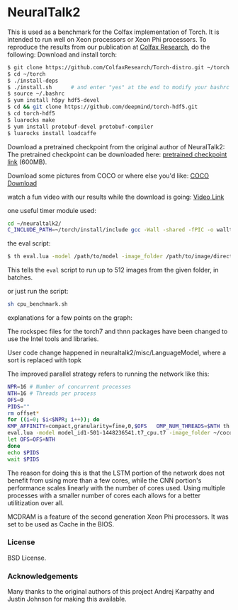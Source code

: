 
# NeuralTalk2

This is used as a benchmark for the Colfax implementation of Torch. It is intended to run well on Xeon processors or Xeon Phi processors.
To reproduce the results from our publication at [Colfax Research](http://colfaxresearch.com/isc16-neuraltalk/), do the following:
Download and install torch:
```bash
$ git clone https://github.com/ColfaxResearch/Torch-distro.git ~/torch --recursive
$ cd ~/torch
$ ./install-deps
$ ./install.sh      # and enter "yes" at the end to modify your bashrc
$ source ~/.bashrc
$ yum install h5py hdf5-devel
$ cd && git clone https://github.com/deepmind/torch-hdf5.git
$ cd torch-hdf5
$ luarocks make
$ yum install protobuf-devel protobuf-compiler
$ luarocks install loadcaffe
```
Download a pretrained checkpoint from the original author of NeuralTalk2:
The pretrained checkpoint can be downloaded here: [pretrained checkpoint link](http://cs.stanford.edu/people/karpathy/neuraltalk2/checkpoint_v1.zip) (600MB). 

Download some pictures from COCO or where else you'd like:
[COCO Download](http://mscoco.org/dataset/#download)

watch a fun video with our results while the download is going:
[Video Link](https://www.youtube.com/watch?v=tRY2WYfen3g)

one useful timer module used:
```bash
cd ~/neuraltalk2/
C_INCLUDE_PATH=~/torch/install/include gcc -Wall -shared -fPIC -o walltime.so -llua-5.1 walltime.c
```
the eval script:

```bash
$ th eval.lua -model /path/to/model -image_folder /path/to/image/directory -num_images 512 -batch_size 64 -gpuid -1 -dump_images 0
```

This tells the `eval` script to run up to 512 images from the given folder, in batches.

or just run the script:
```bash
sh cpu_benchmark.sh
```

explanations for a few points on the graph:

The rockspec files for the torch7 and thnn packages have been changed to use the Intel tools and libraries.

User code change happened in neuraltalk2/misc/LanguageModel, where a sort is replaced with topk

The improved parallel strategy refers to running the network like this:
```bash
NPR=16 # Number of concurrent processes
NTH=16 # Threads per process
OFS=0
PIDS=""
rm offset*
for ((i=0; $i<$NPR; i++)); do
KMP_AFFINITY=compact,granularity=fine,0,$OFS   OMP_NUM_THREADS=$NTH th
eval.lua -model model_id1-501-1448236541.t7_cpu.t7 -image_folder ~/coco_images/  -num_images 72 -batch_size 1 -gpuid -1 -dump_images 0 > offset_${OFS}.txt & PIDS="$PIDS $!"
let OFS=OFS+NTH
done
echo $PIDS
wait $PIDS
```
The reason for doing this is that the LSTM portion of the network does not benefit from using more than a few cores, while the CNN portion's performance scales linearly with the number of cores used.
Using multiple processes with a smaller number of cores each allows for a better utilitization over all.

MCDRAM is a feature of the second generation Xeon Phi processors. It was set to be used as Cache in the BIOS.

### License

BSD License.

### Acknowledgements

Many thanks to the original authors of this project Andrej Karpathy and Justin Johnson for making this available.
